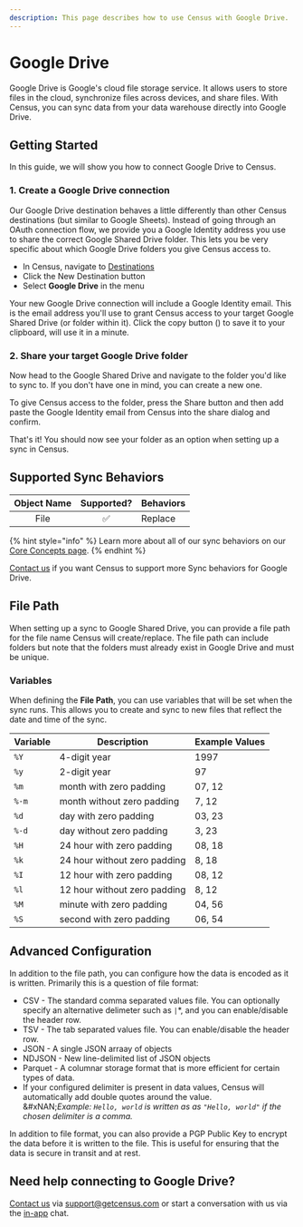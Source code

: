 ```yaml
---
description: This page describes how to use Census with Google Drive.
---
```


# Google Drive

Google Drive is Google's cloud file storage service. It allows users to store files in the cloud, synchronize files across devices, and share files. With Census, you can sync data from your data warehouse directly into Google Drive.

## Getting Started

In this guide, we will show you how to connect Google Drive to Census.

### 1. Create a Google Drive connection

Our Google Drive destination behaves a little differently than other Census destinations (but similar to Google Sheets). Instead of going through an OAuth connection flow, we provide you a Google Identity address you use to share the correct Google Shared Drive folder. This lets you be very specific about which Google Drive folders you give Census access to.

* In Census, navigate to [Destinations](https://app.getcensus.com/destinations)
* Click the New Destination button
* Select **Google Drive** in the menu

Your new Google Drive connection will include a Google Identity email. This is the email address you'll use to grant Census access to your target Google Shared Drive (or folder within it). Click the copy button (<img src="../.gitbook/assets/copy-solid.svg" alt="" data-size="line">) to save it to your clipboard, will use it in a minute.

### 2. Share your target Google Drive folder

Now head to the Google Shared Drive and navigate to the folder you'd like to sync to. If you don't have one in mind, you can create a new one.

To give Census access to the folder, press the Share button and then add paste the Google Identity email from Census into the share dialog and confirm.

That's it! You should now see your folder as an option when setting up a sync in Census.

## Supported Sync Behaviors

| **Object Name** | **Supported?** | **Behaviors** |
| :-------------: | :------------: | ------------- |
|       File      |        ✅       | Replace       |

{% hint style="info" %}
Learn more about all of our sync behaviors on our [Core Concepts page](broken-reference).
{% endhint %}

[Contact us](mailto:support@getcensus.com) if you want Census to support more Sync behaviors for Google Drive.

## File Path

When setting up a sync to Google Shared Drive, you can provide a file path for the file name Census will create/replace. The file path can include folders but note that the folders must already exist in Google Drive and must be unique.

### Variables

When defining the **File Path**, you can use variables that will be set when the sync runs. This allows you to create and sync to new files that reflect the date and time of the sync.

| **Variable** | **Description**              | **Example Values** |
| ------------ | ---------------------------- | ------------------ |
| `%Y`         | 4-digit year                 | 1997               |
| `%y`         | 2-digit year                 | 97                 |
| `%m`         | month with zero padding      | 07, 12             |
| `%-m`        | month without zero padding   | 7, 12              |
| `%d`         | day with zero padding        | 03, 23             |
| `%-d`        | day without zero padding     | 3, 23              |
| `%H`         | 24 hour with zero padding    | 08, 18             |
| `%k`         | 24 hour without zero padding | 8, 18              |
| `%I`         | 12 hour with zero padding    | 08, 12             |
| `%l`         | 12 hour without zero padding | 8, 12              |
| `%M`         | minute with zero padding     | 04, 56             |
| `%S`         | second with zero padding     | 06, 54             |

## Advanced Configuration

In addition to the file path, you can configure how the data is encoded as it is written. Primarily this is a question of file format:

* CSV - The standard comma separated values file. You can optionally specify an alternative delimeter such as `|`\*, and you can enable/disable the header row.
* TSV - The tab separated values file. You can enable/disable the header row.
* JSON - A single JSON arraay of objects
* NDJSON - New line-delimited list of JSON objects
* Parquet - A columnar storage format that is more efficient for certain types of data.
* If your configured delimiter is present in data values, Census will automatically add double quotes around the value.\
  &#xNAN;_&#x45;xample: `Hello, world` is written as as `"Hello, world"` if the chosen delimiter is a comma._

In addition to file format, you can also provide a PGP Public Key to encrypt the data before it is written to the file. This is useful for ensuring that the data is secure in transit and at rest.

## Need help connecting to Google Drive?

[Contact us](mailto:support@getcensus.com) via support@getcensus.com or start a conversation with us via the [in-app](https://app.getcensus.com) chat.
